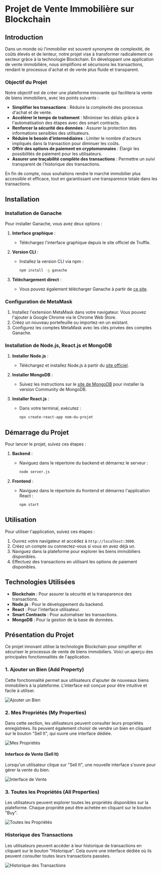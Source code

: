 # Projet de Vente Immobilière sur Blockchain

## Introduction

Dans un monde où l'immobilier est souvent synonyme de complexité, de coûts élevés et de lenteur, notre projet vise à transformer radicalement ce secteur grâce à la technologie Blockchain. En développant une application de vente immobilière, nous simplifions et sécurisons les transactions, rendant le processus d'achat et de vente plus fluide et transparent.

### Objectif du Projet

Notre objectif est de créer une plateforme innovante qui facilitera la vente de biens immobiliers, avec les points suivants :

- **Simplifier les transactions** : Réduire la complexité des processus d'achat et de vente.
- **Accélérer le temps de traitement** : Minimiser les délais grâce à l'automatisation des étapes avec des smart contracts.
- **Renforcer la sécurité des données** : Assurer la protection des informations sensibles des utilisateurs.
- **Réduire le besoin d'intermédiaires** : Limiter le nombre d'acteurs impliqués dans la transaction pour diminuer les coûts.
- **Offrir des options de paiement en cryptomonnaies** : Élargir les possibilités de paiement pour les utilisateurs.
- **Assurer une traçabilité complète des transactions** : Permettre un suivi transparent de l'historique des transactions.

En fin de compte, nous souhaitons rendre le marché immobilier plus accessible et efficace, tout en garantissant une transparence totale dans les transactions.

## Installation

### Installation de Ganache

Pour installer Ganache, vous avez deux options :

1. **Interface graphique** :
   - Téléchargez l'interface graphique depuis le site officiel de Truffle.

2. **Version CLI** :
   - Installez la version CLI via npm :
     ```bash
     npm install -g ganache
     ```

3. **Téléchargement direct** :
   - Vous pouvez également télécharger Ganache à partir de [ce site](https://archive.trufflesuite.com/ganache/).

### Configuration de MetaMask

1. Installez l'extension MetaMask dans votre navigateur. Vous pouvez l'ajouter à Google Chrome via le Chrome Web Store.
2. Créez un nouveau portefeuille ou importez-en un existant.
3. Configurez les comptes MetaMask avec les clés privées des comptes Ganache.

### Installation de Node.js, React.js et MongoDB

1. **Installer Node.js** :
   - Téléchargez et installez Node.js à partir du [site officiel](https://nodejs.org/).

2. **Installer MongoDB** :
   - Suivez les instructions sur le [site de MongoDB](https://www.mongodb.com/try/download/community) pour installer la version Community de MongoDB.

3. **Installer React.js** :
   - Dans votre terminal, exécutez :
     ```bash
     npx create-react-app nom-du-projet
     ```

## Démarrage du Projet

Pour lancer le projet, suivez ces étapes :

1. **Backend** :
   - Naviguez dans le répertoire du backend et démarrez le serveur :
     ```bash
     node server.js
     ```

2. **Frontend** :
   - Naviguez dans le répertoire du frontend et démarrez l'application React :
     ```bash
     npm start
     ```

## Utilisation

Pour utiliser l'application, suivez ces étapes :

1. Ouvrez votre navigateur et accédez à `http://localhost:3000`.
2. Créez un compte ou connectez-vous si vous en avez déjà un.
3. Naviguez dans la plateforme pour explorer les biens immobiliers disponibles.
4. Effectuez des transactions en utilisant les options de paiement disponibles.

## Technologies Utilisées

- **Blockchain** : Pour assurer la sécurité et la transparence des transactions.
- **Node.js** : Pour le développement du backend.
- **React** : Pour l'interface utilisateur.
- **Smart Contracts** : Pour automatiser les transactions.
- **MongoDB** : Pour la gestion de la base de données.

## Présentation du Projet

Ce projet innovant utilise la technologie Blockchain pour simplifier et sécuriser le processus de vente de biens immobiliers. Voici un aperçu des principales fonctionnalités de l'application.

### 1. Ajouter un Bien (Add Property)

Cette fonctionnalité permet aux utilisateurs d'ajouter de nouveaux biens immobiliers à la plateforme. L'interface est conçue pour être intuitive et facile à utiliser.

![Ajouter un Bien](add.png)

### 2. Mes Propriétés (My Properties)

Dans cette section, les utilisateurs peuvent consulter leurs propriétés enregistrées. Ils peuvent également choisir de vendre un bien en cliquant sur le bouton "Sell It", qui ouvre une interface dédiée.

![Mes Propriétés](mesp.png)

#### Interface de Vente (Sell It)

Lorsqu'un utilisateur clique sur "Sell It", une nouvelle interface s'ouvre pour gérer la vente du bien.

![Interface de Vente](sell.png)

### 3. Toutes les Propriétés (All Properties)

Les utilisateurs peuvent explorer toutes les propriétés disponibles sur la plateforme. Chaque propriété peut être achetée en cliquant sur le bouton "Buy".

![Toutes les Propriétés](allp.png)

### Historique des Transactions

Les utilisateurs peuvent accéder à leur historique de transactions en cliquant sur le bouton "Historique". Cela ouvre une interface dédiée où ils peuvent consulter toutes leurs transactions passées.

![Historique des Transactions](historique.png)


